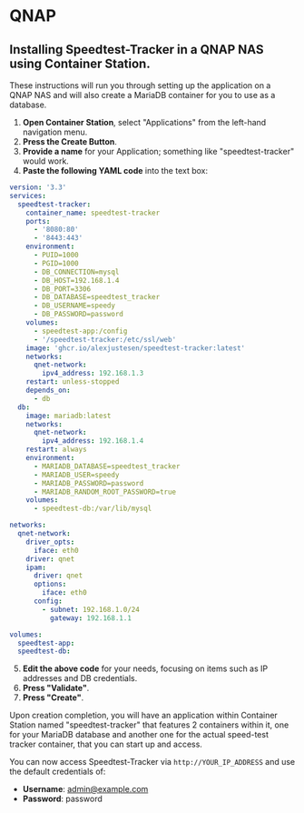 # QNAP

## Installing Speedtest-Tracker in a QNAP NAS using Container Station.

These instructions will run you through setting up the application on a QNAP NAS and will also create a MariaDB container for you to use as a database.

1. **Open Container Station**, select "Applications" from the left-hand navigation menu.
2. **Press the Create Button**.
3. **Provide a name** for your Application; something like "speedtest-tracker" would work.
4. **Paste the following YAML code** into the text box:

```yaml
version: '3.3'
services:
  speedtest-tracker:
    container_name: speedtest-tracker
    ports:
      - '8080:80'
      - '8443:443'
    environment:
      - PUID=1000
      - PGID=1000
      - DB_CONNECTION=mysql
      - DB_HOST=192.168.1.4
      - DB_PORT=3306
      - DB_DATABASE=speedtest_tracker
      - DB_USERNAME=speedy
      - DB_PASSWORD=password
    volumes:
      - speedtest-app:/config
      - '/speedtest-tracker:/etc/ssl/web'
    image: 'ghcr.io/alexjustesen/speedtest-tracker:latest'
    networks:
      qnet-network:
        ipv4_address: 192.168.1.3
    restart: unless-stopped
    depends_on:
      - db
  db:
    image: mariadb:latest
    networks:
      qnet-network:
        ipv4_address: 192.168.1.4
    restart: always
    environment:
      - MARIADB_DATABASE=speedtest_tracker
      - MARIADB_USER=speedy
      - MARIADB_PASSWORD=password
      - MARIADB_RANDOM_ROOT_PASSWORD=true
    volumes:
      - speedtest-db:/var/lib/mysql

networks:
  qnet-network:
    driver_opts:
      iface: eth0
    driver: qnet
    ipam:
      driver: qnet
      options:
        iface: eth0
      config:
        - subnet: 192.168.1.0/24
          gateway: 192.168.1.1

volumes:
  speedtest-app:
  speedtest-db:
```

5. **Edit the above code** for your needs, focusing on items such as IP addresses and DB credentials.
6. **Press "Validate"**.
7. **Press "Create"**.

Upon creation completion, you will have an application within Container Station named "speedtest-tracker" that features 2 containers within it, one for your MariaDB database and another one for the actual speed-test tracker container, that you can start up and access.

You can now access Speedtest-Tracker via `http://YOUR_IP_ADDRESS` and use the default credentials of:

- **Username**: admin@example.com
- **Password**: password
